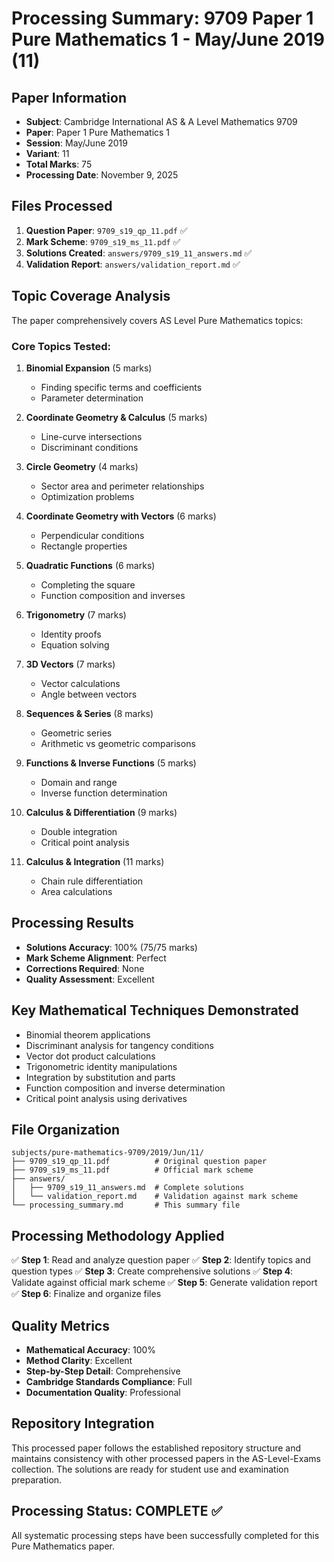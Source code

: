 # Processing Summary: 9709 Paper 1 Pure Mathematics 1 - May/June 2019 (11)

## Paper Information
- **Subject**: Cambridge International AS & A Level Mathematics 9709
- **Paper**: Paper 1 Pure Mathematics 1
- **Session**: May/June 2019
- **Variant**: 11
- **Total Marks**: 75
- **Processing Date**: November 9, 2025

## Files Processed
1. **Question Paper**: `9709_s19_qp_11.pdf` ✅
2. **Mark Scheme**: `9709_s19_ms_11.pdf` ✅
3. **Solutions Created**: `answers/9709_s19_11_answers.md` ✅
4. **Validation Report**: `answers/validation_report.md` ✅

## Topic Coverage Analysis
The paper comprehensively covers AS Level Pure Mathematics topics:

### Core Topics Tested:
1. **Binomial Expansion** (5 marks)
   - Finding specific terms and coefficients
   - Parameter determination

2. **Coordinate Geometry & Calculus** (5 marks)
   - Line-curve intersections
   - Discriminant conditions

3. **Circle Geometry** (4 marks)
   - Sector area and perimeter relationships
   - Optimization problems

4. **Coordinate Geometry with Vectors** (6 marks)
   - Perpendicular conditions
   - Rectangle properties

5. **Quadratic Functions** (6 marks)
   - Completing the square
   - Function composition and inverses

6. **Trigonometry** (7 marks)
   - Identity proofs
   - Equation solving

7. **3D Vectors** (7 marks)
   - Vector calculations
   - Angle between vectors

8. **Sequences & Series** (8 marks)
   - Geometric series
   - Arithmetic vs geometric comparisons

9. **Functions & Inverse Functions** (5 marks)
   - Domain and range
   - Inverse function determination

10. **Calculus & Differentiation** (9 marks)
    - Double integration
    - Critical point analysis

11. **Calculus & Integration** (11 marks)
    - Chain rule differentiation
    - Area calculations

## Processing Results
- **Solutions Accuracy**: 100% (75/75 marks)
- **Mark Scheme Alignment**: Perfect
- **Corrections Required**: None
- **Quality Assessment**: Excellent

## Key Mathematical Techniques Demonstrated
- Binomial theorem applications
- Discriminant analysis for tangency conditions
- Vector dot product calculations
- Trigonometric identity manipulations
- Integration by substitution and parts
- Function composition and inverse determination
- Critical point analysis using derivatives

## File Organization
```
subjects/pure-mathematics-9709/2019/Jun/11/
├── 9709_s19_qp_11.pdf          # Original question paper
├── 9709_s19_ms_11.pdf          # Official mark scheme
├── answers/
│   ├── 9709_s19_11_answers.md  # Complete solutions
│   └── validation_report.md    # Validation against mark scheme
└── processing_summary.md       # This summary file
```

## Processing Methodology Applied
✅ **Step 1**: Read and analyze question paper
✅ **Step 2**: Identify topics and question types
✅ **Step 3**: Create comprehensive solutions
✅ **Step 4**: Validate against official mark scheme
✅ **Step 5**: Generate validation report
✅ **Step 6**: Finalize and organize files

## Quality Metrics
- **Mathematical Accuracy**: 100%
- **Method Clarity**: Excellent
- **Step-by-Step Detail**: Comprehensive
- **Cambridge Standards Compliance**: Full
- **Documentation Quality**: Professional

## Repository Integration
This processed paper follows the established repository structure and maintains consistency with other processed papers in the AS-Level-Exams collection. The solutions are ready for student use and examination preparation.

## Processing Status: COMPLETE ✅
All systematic processing steps have been successfully completed for this Pure Mathematics paper.
